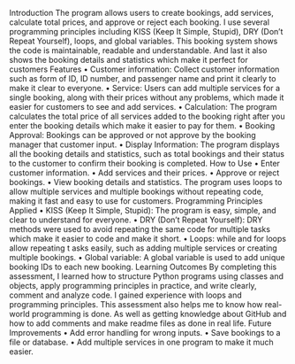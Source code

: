 Introduction
The program allows users to create bookings, add services, calculate total prices, and approve or reject each booking. I use several programming principles including KISS (Keep It Simple, Stupid), DRY (Don’t Repeat Yourself), loops, and global variables. This booking system shows the code is maintainable, readable and understandable. And last it also shows the booking details and statistics which make it perfect for customers
Features
•	Customer information: Collect customer information such as form of ID, ID number, and passenger name and print it clearly to make it clear to everyone.
•	Service: Users can add multiple services for a single booking, along with their prices without any problems, which made it easier for customers to see and add services.
•	 Calculation: The program calculates the total price of all services added to the booking right after you enter the booking details which make it easier to pay for them.
•	Booking Approval: Bookings can be approved or not approve by the booking manager that customer input.
•	Display Information: The program displays all the booking details and statistics, such as total bookings and their status to the customer to confirm their booking is completed.
How to Use
•	Enter customer information.
•	Add services and their prices.
•	Approve or reject bookings.
•	 View booking details and statistics.
The program uses loops to allow multiple services and multiple bookings without repeating code, making it fast and easy to use for customers.
Programming Principles Applied
•	KISS (Keep It Simple, Stupid): The program is easy, simple, and clear to understand for everyone.
•	DRY (Don’t Repeat Yourself): DRY methods were used to avoid repeating the same code for multiple tasks which make it easier to code and make it short.
•	Loops: while and for loops allow repeating t asks easily, such as adding multiple services or creating multiple bookings.
•	Global variable: A global variable is used to add unique booking IDs to each new booking.
Learning Outcomes
By completing this assessment, I learned how to structure Python programs using classes and objects, apply programming principles in practice, and write clearly, comment and analyze code. I gained experience with loops and programming principles. This assessment also helps me to know how real-world programming is done. As well as getting knowledge about GitHub and how to add comments and make readme files as done in real life.
Future Improvements
•	Add error handling for wrong inputs.
•	Save bookings to a file or database.
•	Add multiple services in one program to make it much easier.
